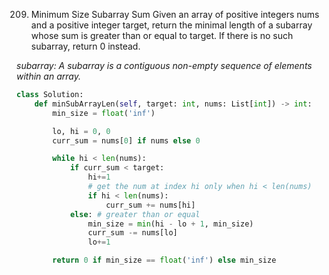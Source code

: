 209. Minimum Size Subarray Sum
Given an array of positive integers nums and a positive integer target, return the minimal length of a subarray whose sum is greater than or equal to target. If there is no such subarray, return 0 instead.

*subarray: A subarray is a contiguous non-empty sequence of elements within an array.*

```python
class Solution:
    def minSubArrayLen(self, target: int, nums: List[int]) -> int:
        min_size = float('inf')

        lo, hi = 0, 0
        curr_sum = nums[0] if nums else 0 

        while hi < len(nums):
            if curr_sum < target:
                hi+=1
                # get the num at index hi only when hi < len(nums)
                if hi < len(nums): 
                    curr_sum += nums[hi]
            else: # greater than or equal
                min_size = min(hi - lo + 1, min_size) 
                curr_sum -= nums[lo]  
                lo+=1

        return 0 if min_size == float('inf') else min_size
```